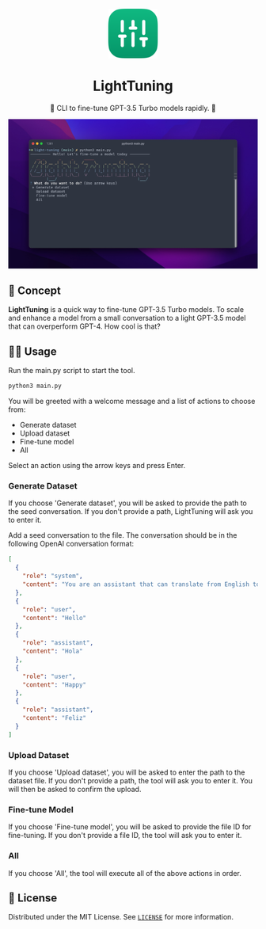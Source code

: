 <p align="center">
  <img
    src=".github/logo.png"
    align="center"
    width="100"
    alt="LightTuning"
    title="LightTuning"
  />
  <h1 align="center">LightTuning</h1>
</p>

<p align="center">
  🤖 CLI to fine-tune GPT-3.5 Turbo models rapidly. 💬
</p>

![Demo of Project](./.github/preview.jpg)

## 🚀 Concept

**LightTuning** is a quick way to fine-tune GPT-3.5 Turbo models. To scale and enhance a model from a small conversation to a light GPT-3.5 model that can overperform GPT-4. How cool is that?

## 🧑‍💻 Usage

Run the main.py script to start the tool.

```bash
python3 main.py
```

You will be greeted with a welcome message and a list of actions to choose from:

- Generate dataset
- Upload dataset
- Fine-tune model
- All

Select an action using the arrow keys and press Enter.

### Generate Dataset

If you choose 'Generate dataset', you will be asked to provide the path to the seed conversation. If you don't provide a path, LightTuning will ask you to enter it.

Add a seed conversation to the file. The conversation should be in the following OpenAI conversation format:

```json
[
  {
    "role": "system",
    "content": "You are an assistant that can translate from English to Spanish."
  },
  {
    "role": "user",
    "content": "Hello"
  },
  {
    "role": "assistant",
    "content": "Hola"
  },
  {
    "role": "user",
    "content": "Happy"
  },
  {
    "role": "assistant",
    "content": "Feliz"
  }
]
```

### Upload Dataset

If you choose 'Upload dataset', you will be asked to enter the path to the dataset file. If you don't provide a path, the tool will ask you to enter it. You will then be asked to confirm the upload.

### Fine-tune Model

If you choose 'Fine-tune model', you will be asked to provide the file ID for fine-tuning. If you don't provide a file ID, the tool will ask you to enter it.

### All

If you choose 'All', the tool will execute all of the above actions in order.

## 📃 License

Distributed under the MIT License.
See [`LICENSE`](./LICENSE) for more information.
